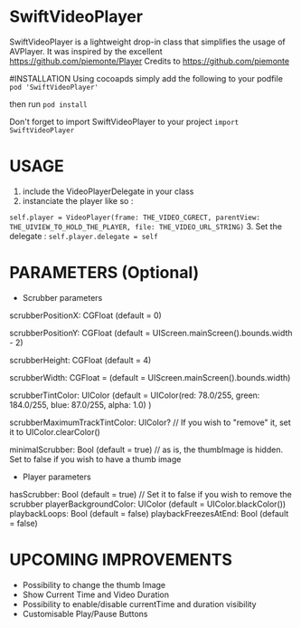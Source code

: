 # SwiftVideoPlayer
SwiftVideoPlayer is a lightweight drop-in class that simplifies the usage of AVPlayer.
It was inspired by the excellent https://github.com/piemonte/Player
Credits to https://github.com/piemonte

#INSTALLATION
Using cocoapds simply add the following to your podfile
``` pod 'SwiftVideoPlayer' ```

then run 
``` pod install ```

Don't forget to import SwiftVideoPlayer to your project
``` import SwiftVideoPlayer ```

# USAGE
1. include the VideoPlayerDelegate in your class
2. instanciate the player like so :

  ```self.player = VideoPlayer(frame: THE_VIDEO_CGRECT, parentView: THE_UIVIEW_TO_HOLD_THE_PLAYER, file: THE_VIDEO_URL_STRING)```
3. Set the delegate : `self.player.delegate = self`

# PARAMETERS (Optional)
- Scrubber parameters 

scrubberPositionX: CGFloat (default = 0)

scrubberPositionY: CGFloat (default = UIScreen.mainScreen().bounds.width - 2)

scrubberHeight: CGFloat (default = 4)

scrubberWidth: CGFloat = (default = UIScreen.mainScreen().bounds.width)

scrubberTintColor: UIColor (default = UIColor(red: 78.0/255, green: 184.0/255, blue: 87.0/255, alpha: 1.0) )

scrubberMaximumTrackTintColor: UIColor? // If you wish to "remove" it, set it to UIColor.clearColor()

minimalScrubber: Bool (default = true) // as is, the thumbImage is hidden. Set to false if you wish to have a thumb image

- Player parameters

hasScrubber: Bool (default = true) // Set it to false if you wish to remove the scrubber
playerBackgroundColor: UIColor (default = UIColor.blackColor())
playbackLoops: Bool (default = false)
playbackFreezesAtEnd: Bool (default = false)

# UPCOMING IMPROVEMENTS
- Possibility to change the thumb Image
- Show Current Time and Video Duration
- Possibility to enable/disable currentTime and duration visibility
- Customisable Play/Pause Buttons

